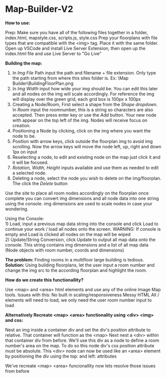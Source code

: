 # Map-Builder-V2

****How to use:****

Prep:
  Make sure you have all of the following files together in a folder, index.html, mapstyle.css, scripts.js, style.css
  Prep your floorplans with file types that are compatible with the \<img> tag. Place it with the same folder.
  Open up VSCode and install Live Server Extension, then open up the index.html file and use Live Server to "Go Live"

****Building the map:****
  1) In _Img File_ Path input the path and filename + file extension. Only type the path starting from where this sites folder is. Ex: \Map Builder\BuildingFloorPlan.png
  2) In _Img Width_ input how wide your img should be. You can edit this later and all nodes on the img will scale accordingly. For reference the img will display over the green grid, each grid box is 100px x 100px
  3) Creating a Node/Room, First select a shape from the _Shape dropdown_. In _Room_ input the roomnumber, this is a string so characters are also accepted. Then press enter key or use the _Add_ button. Your new node with appear on the top left of the img. Nodes will receive focus on creation.
  4) Positioning a Node by clicking, click on the img where you want the node to be.
  5) Position with arrow keys, click outside the floorplan img to avoid img scrolling. Now the arrow keys will move the node left, up, right and down 1px on input
  6) Reselecting a node, to edit and existing node on the map just click it and it will be focused.
  7) _Rotation, Width, Height_ inputs available and use them as needed to edit a selected node.
  8) Deleting a node, select the node you wish to delete on the img/floorplan. The click the _Delete_ button

  Use the site to place all room nodes accordingly on the floorplan once complete you can convert img dimensions and all node data into one string using the console. 
  img dimensions are used to scale nodes in case your wondering.

Using the Console:  
    1) Load, input a previous map data string into the console and click Load to continue your work / load all nodes onto the screen. WARNING: If console is empty and Load is clicked all nodes on the map will be wiped  
    2) Update/String Conversion, click Update to output all map data onto the console. This string contains img dimensions and a list of all map data (Node objects with room number, coords and dimensions)


     
**The problem:** Finding rooms in a multifloor large building is tedious.
**Solution:** Using building floorplans, let the user input a room number and change the img src to the according floorplan and highlight the room.

**How do we create this functionallity?**

Use \<map> and \<area> html elements and use any of the online Image Map tools.
Issues with this: No built in scaling/responsiveness
                  Messy HTML
                  All /<area> elements will need to load, we only need the user room number input to load

**Alternatively Recreate \<map> \<area> functionality using \<div> \<img> and css:**
  
  Nest an img inside a container div and set the div's position attribute to relative. That container will function as the \<map>
  Next nest a \<div> within that container div from before. We'll use this div as a node to define a room number's area on the map.
  To do so this node div's css position attribute must be absolute. This \<div> node can now be used like an \<area> element by
  positioning the div using the top: and left: attributes

We've recreate \<map> \<area> funcionallity now lets resolve those issues from before


    


    

      

  
  

  
